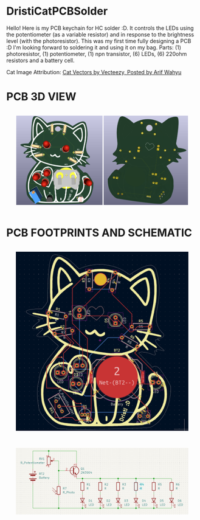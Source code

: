 # DristiCatPCBSolder
Hello! Here is my PCB keychain for HC solder :D. It controls the LEDs using the potentiometer (as a variable resistor) and in response to the brightness level (with the photoresistor). This was my first time fully designing a PCB :D I'm looking forward to soldering it and using it on my bag.
Parts: (1) photoresistor, (1) potentiometer, (1) npn transistor, (6) LEDs, (6) 220ohm resistors and a battery cell.

Cat Image Attribution: <a href="https://www.vecteezy.com/free-vector/cat">Cat Vectors by Vecteezy, Posted by 
Arif Wahyu</a>

# PCB 3D VIEW
<p align="center">
  <img src="images/front.png" alt="Preview" style="max-width: 45%; margin: 1em auto" />
  <img src="images/back.png" alt="Preview" style="max-width: 44%; margin: 1em auto" />
</p>

# PCB FOOTPRINTS AND SCHEMATIC
<p align="center">
  <img src="images/pcb.png" alt="Preview" style="max-width: 90%; margin: 1em auto" />
</p>
<p align="center">
  <img src="images/scheme.png" alt="Preview" style="max-width: 90%; margin: 1em auto" />
</p>